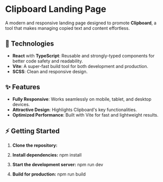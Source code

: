 # Clipboard Landing Page

A modern and responsive landing page designed to promote **Clipboard**, a tool that makes managing copied text and content effortless.

## 🚀 Technologies

- **React** with **TypeScript**: Reusable and strongly-typed components for better code safety and readability.
- **Vite**: A super-fast build tool for both development and production.
- **SCSS**: Clean and responsive design.

## ✨ Features

- **Fully Responsive**: Works seamlessly on mobile, tablet, and desktop devices.
- **Attractive Design**: Highlights Clipboard's key functionalities.
- **Optimized Performance**: Built with Vite for fast and lightweight results.

## ⚡ Getting Started

1. **Clone the repository:**
   
2. **Install dependencies:**
   npm install

3. **Start the development server:**
  npm run dev

4. **Build for production:**
   npm run build
   

